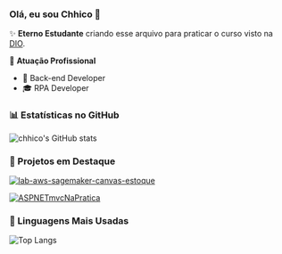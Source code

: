 ### Olá, eu sou Chhico 👋

✨ **Eterno Estudante** criando esse arquivo para praticar o curso visto na [DIO](https://dio.me).

🏢 **Atuação Profissional**
- 🚀 Back-end Developer
- 🎓 RPA Developer

### 📊 Estatísticas no GitHub

![chhico's GitHub stats](https://github-readme-stats.vercel.app/api?username=chhico&show_icons=true&theme=dracula)

### 📌 Projetos em Destaque

[![lab-aws-sagemaker-canvas-estoque](https://github-readme-stats.vercel.app/api/pin/?username=chhico&repo=lab-aws-sagemaker-canvas-estoque)](https://github.com/chhico/lab-aws-sagemaker-canvas-estoque)

[![ASPNETmvcNaPratica](https://github-readme-stats.vercel.app/api/pin/?username=chhico&repo=ASPNETmvcNaPratica)](https://github.com/chhico/ASPNETmvcNaPratica)

### 🚀 Linguagens Mais Usadas

![Top Langs](https://github-readme-stats.vercel.app/api/top-langs/?username=chhico&layout=compact)
